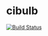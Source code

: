 # cibulb

[![Build Status](https://dev.azure.com/screendriver/cibulb/_apis/build/status/screendriver.cibulb?branchName=master)](https://dev.azure.com/screendriver/cibulb/_build/latest?definitionId=1?branchName=master)
